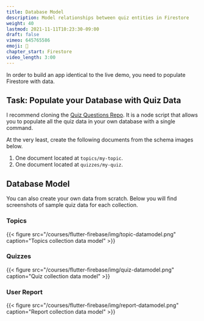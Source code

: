 ```yaml
---
title: Database Model
description: Model relationships between quiz entities in Firestore
weight: 40
lastmod: 2021-11-11T10:23:30-09:00
draft: false
vimeo: 645765586
emoji: 💽
chapter_start: Firestore
video_length: 3:00
---
```


In order to build an app identical to the live demo, you need to populate Firestore with data.

## Task: Populate your Database with Quiz Data

I recommend cloning the [Quiz Questions Repo](https://github.com/fireship-io/fireship-quizapp-data). It is a node script that allows you to populate all the quiz data in your own database with a single command.

At the very least, create the following documents from the schema images below.

1. One document located at `topics/my-topic`.
1. One document located at `quizzes/my-quiz`.

## Database Model

You can also create your own data from scratch. Below you will find screenshots of sample quiz data for each collection.

### Topics

{{< figure src="/courses/flutter-firebase/img/topic-datamodel.png" caption="Topics collection data model" >}}

### Quizzes

{{< figure src="/courses/flutter-firebase/img/quiz-datamodel.png" caption="Quiz collection data model" >}}

### User Report

{{< figure src="/courses/flutter-firebase/img/report-datamodel.png" caption="Report collection data model" >}}

